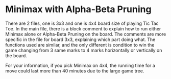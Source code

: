# Minimax with Alpha-Beta Pruning

There are 2 files, one is 3x3 and one is 4x4 board size of playing Tic Tac Toe. In the main file, there is a block comment to explain how to run either Minimax alone or Alpha-Beta Pruning on the board.
The comments are more specific in the file for board 3x3, explaining which part doing what. The functions used are similar, and the only different is condition to win the game changing from 3 same marks to 4 marks horizontally or vertically on the board. 

For your information, if you pick Minimax on 4x4, the running time for a move could last more than 40 minutes due to the large game tree.


